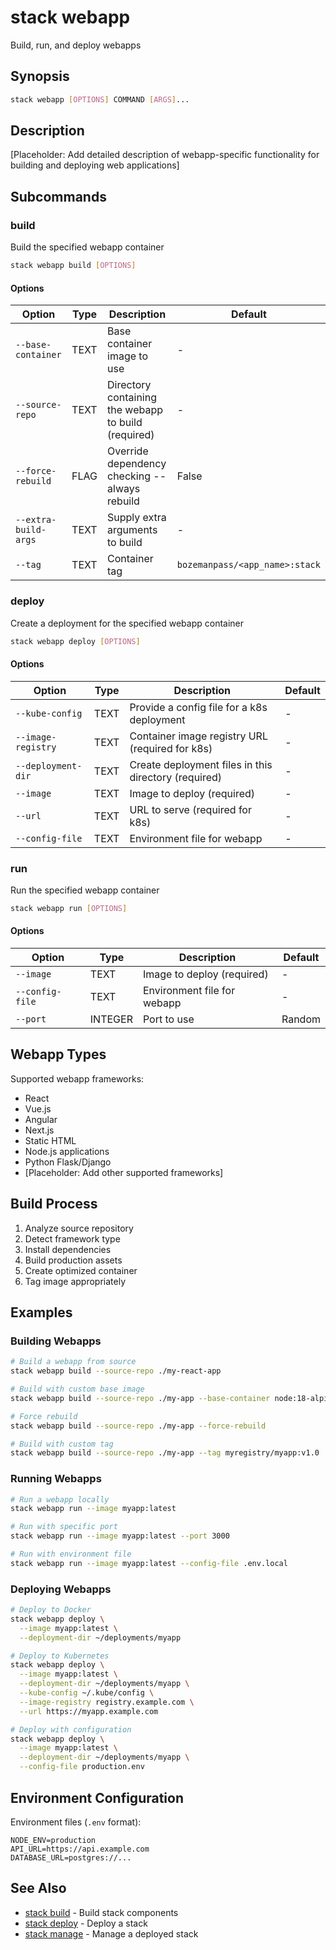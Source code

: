 # stack webapp

Build, run, and deploy webapps

## Synopsis

```bash
stack webapp [OPTIONS] COMMAND [ARGS]...
```

## Description

[Placeholder: Add detailed description of webapp-specific functionality for building and deploying web applications]

## Subcommands

### build

Build the specified webapp container

```bash
stack webapp build [OPTIONS]
```

#### Options

| Option | Type | Description | Default |
|--------|------|-------------|---------|
| `--base-container` | TEXT | Base container image to use | - |
| `--source-repo` | TEXT | Directory containing the webapp to build (required) | - |
| `--force-rebuild` | FLAG | Override dependency checking -- always rebuild | False |
| `--extra-build-args` | TEXT | Supply extra arguments to build | - |
| `--tag` | TEXT | Container tag | `bozemanpass/<app_name>:stack` |

### deploy

Create a deployment for the specified webapp container

```bash
stack webapp deploy [OPTIONS]
```

#### Options

| Option | Type | Description | Default |
|--------|------|-------------|---------|
| `--kube-config` | TEXT | Provide a config file for a k8s deployment | - |
| `--image-registry` | TEXT | Container image registry URL (required for k8s) | - |
| `--deployment-dir` | TEXT | Create deployment files in this directory (required) | - |
| `--image` | TEXT | Image to deploy (required) | - |
| `--url` | TEXT | URL to serve (required for k8s) | - |
| `--config-file` | TEXT | Environment file for webapp | - |

### run

Run the specified webapp container

```bash
stack webapp run [OPTIONS]
```

#### Options

| Option | Type | Description | Default |
|--------|------|-------------|---------|
| `--image` | TEXT | Image to deploy (required) | - |
| `--config-file` | TEXT | Environment file for webapp | - |
| `--port` | INTEGER | Port to use | Random |

## Webapp Types

Supported webapp frameworks:
- React
- Vue.js
- Angular
- Next.js
- Static HTML
- Node.js applications
- Python Flask/Django
- [Placeholder: Add other supported frameworks]

## Build Process

1. Analyze source repository
2. Detect framework type
3. Install dependencies
4. Build production assets
5. Create optimized container
6. Tag image appropriately

## Examples

### Building Webapps

```bash
# Build a webapp from source
stack webapp build --source-repo ./my-react-app

# Build with custom base image
stack webapp build --source-repo ./my-app --base-container node:18-alpine

# Force rebuild
stack webapp build --source-repo ./my-app --force-rebuild

# Build with custom tag
stack webapp build --source-repo ./my-app --tag myregistry/myapp:v1.0
```

### Running Webapps

```bash
# Run a webapp locally
stack webapp run --image myapp:latest

# Run with specific port
stack webapp run --image myapp:latest --port 3000

# Run with environment file
stack webapp run --image myapp:latest --config-file .env.local
```

### Deploying Webapps

```bash
# Deploy to Docker
stack webapp deploy \
  --image myapp:latest \
  --deployment-dir ~/deployments/myapp

# Deploy to Kubernetes
stack webapp deploy \
  --image myapp:latest \
  --deployment-dir ~/deployments/myapp \
  --kube-config ~/.kube/config \
  --image-registry registry.example.com \
  --url https://myapp.example.com

# Deploy with configuration
stack webapp deploy \
  --image myapp:latest \
  --deployment-dir ~/deployments/myapp \
  --config-file production.env
```

## Environment Configuration

Environment files (`.env` format):
```env
NODE_ENV=production
API_URL=https://api.example.com
DATABASE_URL=postgres://...
```

## See Also

- [stack build](build.md) - Build stack components
- [stack deploy](deploy.md) - Deploy a stack
- [stack manage](manage.md) - Manage a deployed stack
